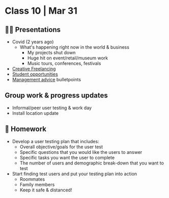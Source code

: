 # Class 10 | Mar 31

## 👨‍🏫 Presentations

- Covid (2 years ago)
  - What's happening right now in the world & business
    - My projects shut down
    - Huge hit on event/retail/museum work
    - Music tours, conferences, festivals
- [Creative Freelancing](../docs/creative-freelancing.md)
- [Student opportunities](../docs/student-opportunities.md)
- [Management advice](../docs/management-advice.md) bulletpoints

## Group work & progress updates

- Informal/peer user testing & work day
- Install location update

## 📝 Homework

- Develop a user testing plan that includes:
  - Overall objective/goals for the user test
  - Specific questions that you would like the users to answer
  - Specific tasks you want the user to complete
  - The number of users and demographic break-down that you want to test
- Start finding test users and put your testing plan into action
  - Roommates
  - Family members
  - Keep it safe & distanced!
